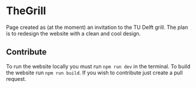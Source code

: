 
# TheGrill
Page created as (at the moment) an invitation to the TU Delft grill. 
The plan is to redesign the website with a clean and cool design.

## Contribute
To run the website locally you must run `npm run dev` in the terminal. 
To build the website run `npm run build`.
If you wish to contribute just create a pull request.
